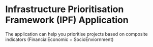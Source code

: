 # Infrastructure Prioritisation Framework (IPF) Application
The application can help you prioritise projects based on composite indicators (FinancialEconomic + SocioEnviornment)
